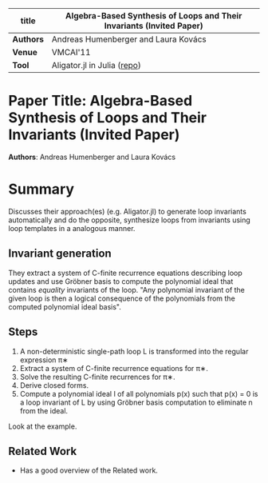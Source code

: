 | **title**   | Algebra-Based Synthesis of Loops and Their Invariants (Invited Paper)                     |
|-------------|-------------------------------------------------------------------------------------------| 
| **Authors** | Andreas Humenberger and Laura Kovács                                                      |
| **Venue**   | VMCAI'11                                                                                  |
| **Tool**    | Aligator.jl in Julia ([repo](https://github.com/ahumenberger/Aligator.jl.git))            |



# Paper Title: Algebra-Based Synthesis of Loops and Their Invariants (Invited Paper)
**Authors**: Andreas Humenberger and Laura Kovács

# Summary
Discusses their approach(es) (e.g. Aligator.jl) to generate loop invariants automatically and do the opposite, 
synthesize loops from invariants using loop templates in a analogous manner.


## Invariant generation
They extract a system of C-finite recurrence equations describing loop updates and use Gröbner basis to compute 
the polynomial ideal that contains *equality* invariants of the loop.
"Any polynomial invariant of the given loop is then a logical consequence of the polynomials from the computed polynomial ideal basis".

## Steps
1) A non-deterministic single-path loop L is transformed into the regular expression π∗
2) Extract a system of C-finite recurrence equations for π∗.
3) Solve the resulting C-finite recurrences for π∗.
4) Derive closed forms.
5) Compute a polynomial ideal I of all polynomials p(x) such that p(x) = 0 is a loop
   invariant of L by using Gröbner basis computation to eliminate n from the ideal.

Look at the example.

## Related Work
- Has a good overview of the Related work.

